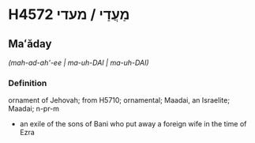 # H4572 מַעֲדַי / מעדי

## Maʻăday

_(mah-ad-ah'-ee | ma-uh-DAI | ma-uh-DAI)_

### Definition

ornament of Jehovah; from H5710; ornamental; Maadai, an Israelite; Maadai; n-pr-m

- an exile of the sons of Bani who put away a foreign wife in the time of Ezra
